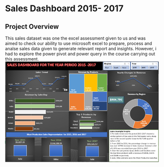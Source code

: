 # Sales Dashboard 2015- 2017 #
## Project Overview ##
This sales dataset was one the excel assessment given to us and was aimed to check our ability to use microsoft excel to prepare, process and analse sales data given to generate relevant report and insights. However, i had to explore the power pivot and power query in the course carrying out this assessment.
![Sales Analysis Dashboard](https://github.com/erebicraft/salesanalysis-welup/blob/main/Dashboard%202015%20to%202017.png)

